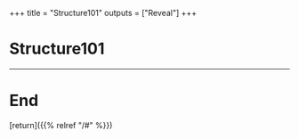 
+++
title = "Structure101"
outputs = ["Reveal"]
+++

# Structure101

---

# End

[return]({{% relref "/#" %}})


